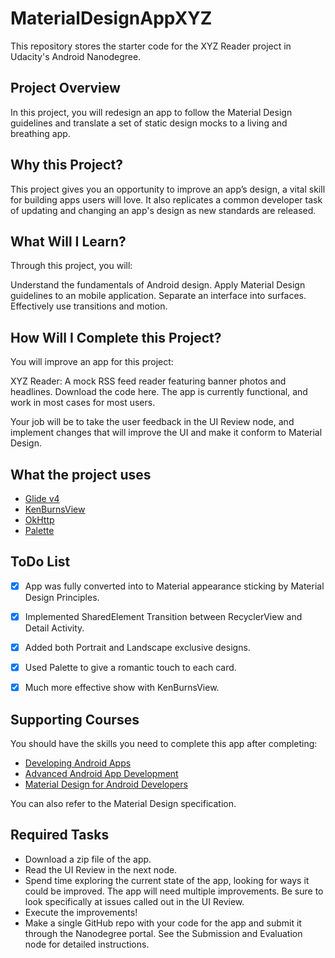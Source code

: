 # MaterialDesignAppXYZ

This repository stores the starter code for the XYZ Reader project in Udacity's Android Nanodegree.

## Project Overview
In this project, you will redesign an app to follow the Material Design guidelines and translate a set of static design mocks to a living and breathing app.



## Why this Project?
This project gives you an opportunity to improve an app’s design, a vital skill for building apps users will love. It also replicates a common developer task of updating and changing an app's design as new standards are released.

## What Will I Learn?
Through this project, you will:

Understand the fundamentals of Android design.
Apply Material Design guidelines to an mobile application.
Separate an interface into surfaces.
Effectively use transitions and motion.

## How Will I Complete this Project?
You will improve an app for this project:

XYZ Reader: A mock RSS feed reader featuring banner photos and headlines. Download the code here.
The app is currently functional, and work in most cases for most users.

Your job will be to take the user feedback in the UI Review node, and implement changes that will improve the UI and make it conform to Material Design.


## What the project uses

* [Glide v4](https://github.com/bumptech/glide)
* [KenBurnsView](https://github.com/flavioarfaria/KenBurnsView)
* [OkHttp](https://github.com/square/okhttp)
* [Palette](https://developer.android.com/reference/android/support/v7/graphics/Palette)


## ToDo List

- [x] App was fully converted into to Material appearance sticking by Material Design Principles.
- [x] Implemented SharedElement Transition between RecyclerView and Detail Activity.
- [x] Added both Portrait and Landscape exclusive designs.
- [x] Used Palette to give a romantic touch to each card.
- [x] Much more effective show with KenBurnsView.



## Supporting Courses
You should have the skills you need to complete this app after completing:

* [Developing Android Apps](https://classroom.udacity.com/courses/ud853)
* [Advanced Android App Development](https://classroom.udacity.com/courses/ud855)
* [Material Design for Android Developers](https://classroom.udacity.com/courses/ud862)

You can also refer to the Material Design specification.

## Required Tasks
* Download a zip file of the app.
* Read the UI Review in the next node.
* Spend time exploring the current state of the app, looking for ways it could be improved. The app will need multiple improvements. Be sure to look specifically at issues called out in the UI Review.
* Execute the improvements!
* Make a single GitHub repo with your code for the app and submit it through the Nanodegree portal. See the Submission and Evaluation node for detailed instructions.

